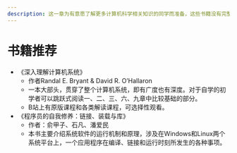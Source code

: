 ```yaml
---
description: 这一章为有意愿了解更多计算机科学相关知识的同学而准备，这些书籍没有完整的依赖关系，你可以跟随你的阅读兴趣和知识水平选择阅读，希望对你有所帮助。
---
```


# 书籍推荐

* 《深入理解计算机系统》&#x20;
  * 作者Randal E. Bryant & David R. O’Hallaron
  * 一本大部头，贯穿了整个计算机系统，即有广度也有深度。对于自学的初学者可以跳跃式阅读一、二、三、六、九章中比较基础的部分。
  * B站上有原版课程和各类解读课程，可选择性观看。
* 《程序员的自我修养：链接、装载与库》
  * 作者：俞甲子、石凡、潘爱民
  * 本书主要介绍系统软件的运行机制和原理，涉及在Windows和Linux两个系统平台上，一个应用程序在编译、链接和运行时刻所发生的各种事项。

